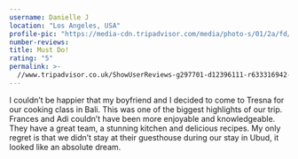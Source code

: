 ```yaml
---
username: Danielle J
location: "Los Angeles, USA"
profile-pic: "https://media-cdn.tripadvisor.com/media/photo-s/01/2a/fd/8c/avatar.jpg"
number-reviews:
title: Must Do!
rating: "5"
permalink: >-
  //www.tripadvisor.co.uk/ShowUserReviews-g297701-d12396111-r633316942-Tresna_Bali_Cooking_School-Ubud_Gianyar_Bali.html
---
```


I couldn’t be happier that my boyfriend and I decided to come to Tresna for our cooking class in Bali. This was one of the biggest highlights of our trip. Frances and Adi couldn’t have been more enjoyable and knowledgeable. They have a great team, a stunning kitchen and delicious recipes. My only regret is that we didn’t stay at their guesthouse during our stay in Ubud, it looked like an absolute dream.
